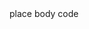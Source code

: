 <!DOCTYPE>
<html>
  <head>
    <title>test hello world</title>
  </head>

  <body>
  place body code
  </body>
</html>
